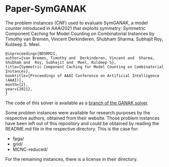 # Paper-SymGANAK
The problem instances (CNF) used to evaluate SymGANAK, a model counter introduced in AAAI2021 that exploits symmetry: Symmetric Component Caching for Model Counting on Combinatorial Instances by Timothy van Bremen, Vincent Derkinderen, Shubham Sharma, Subhajit Roy, Kuldeep S. Meel.

```
@inproceedings{BDSRM21,
author={van Bremen, Timothy and  Derkinderen, Vincent and  Sharma, Shubham and  Roy, Subhajit and  Meel, Kuldeep S},
title={Symmetric Component Caching for Model Counting on Combinatorial Instances},
booktitle={Proceedings of AAAI Conference on Artificial Intelligence (AAAI)},
month={2},
year={2021},
}
```
The code of this solver is available as a [branch of the GANAK solver](https://github.com/meelgroup/ganak/tree/symganak).


Some problem instances were available for research purposes by the respective authors, obtained from their website. Those problem instances have been left out of this repository and could be obtained by reading the README.md file in the respective directory. This is the case for:
* fpga/
* grid/
* MCNC-reduced/

For the remaining instances, there is a license in their directory.
